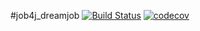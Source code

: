 #job4j_dreamjob
[![Build Status](https://app.travis-ci.com/Evseev-Oleg/job4j_dreamjob.svg?branch=master)](https://app.travis-ci.com/Evseev-Oleg/job4j_dreamjob)
[![codecov](https://codecov.io/gh/Evseev-Oleg/job4j_dreamjob/branch/master/graph/badge.svg?token=SKFUVAMBL0)](https://codecov.io/gh/Evseev-Oleg/job4j_dreamjob)